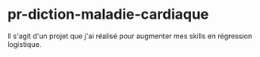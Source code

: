 # pr-diction-maladie-cardiaque
Il s'agit d'un projet que j'ai réalisé pour augmenter mes skills en régression logistique.
